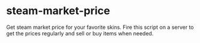 # steam-market-price

Get steam market price for your favorite skins. Fire this script on a server to get the prices regularly and sell or buy items when needed.
